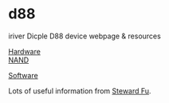# d88

iriver Dicple D88 device webpage &amp; resources

[Hardware](hardware.md) \
[NAND](nand.md)

[Software](software.md)

Lots of useful information from [Steward Fu](https://steward-fu.github.io/website/umpc.htm#d88).
